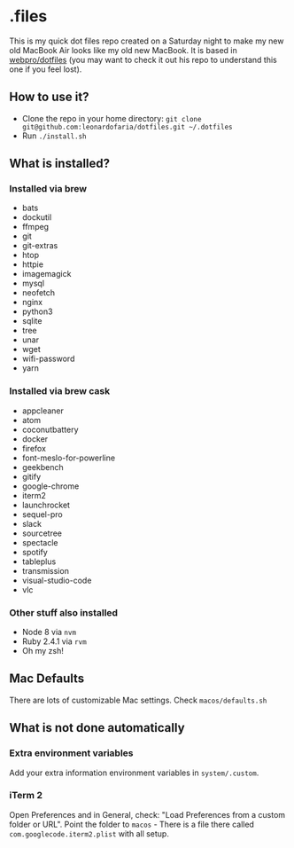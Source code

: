 # .files

This is my quick dot files repo created on a Saturday night to make my new old MacBook Air looks like my old new MacBook. It is based in [webpro/dotfiles](https://github.com/webpro/dotfiles/) (you may want to check it out his repo to understand this one if you feel lost).

## How to use it?

- Clone the repo in your home directory: `git clone git@github.com:leonardofaria/dotfiles.git ~/.dotfiles`
- Run `./install.sh`

## What is installed?

### Installed via brew

- bats
- dockutil
- ffmpeg
- git
- git-extras
- htop
- httpie
- imagemagick
- mysql
- neofetch
- nginx
- python3
- sqlite
- tree
- unar
- wget
- wifi-password
- yarn

### Installed via brew cask

- appcleaner
- atom
- coconutbattery
- docker
- firefox
- font-meslo-for-powerline
- geekbench
- gitify
- google-chrome
- iterm2
- launchrocket
- sequel-pro
- slack
- sourcetree
- spectacle
- spotify
- tableplus
- transmission
- visual-studio-code
- vlc

### Other stuff also installed

- Node 8 via `nvm`
- Ruby 2.4.1 via `rvm`
- Oh my zsh!

## Mac Defaults

There are lots of customizable Mac settings. Check `macos/defaults.sh`

## What is not done automatically

### Extra environment variables

Add your extra information environment variables in `system/.custom`.

### iTerm 2

Open Preferences and in General, check: "Load Preferences from a custom folder or URL". Point the folder to `macos` - There is a file there called `com.googlecode.iterm2.plist` with all setup.
